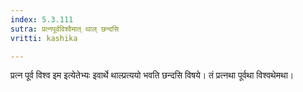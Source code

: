 ```yaml
---
index: 5.3.111
sutra: प्रत्नपूर्वविश्वैमात् थाल् छन्दसि
vritti: kashika

---
```

प्रत्न पूर्व विश्व इम इत्येतेभ्यः इवार्थे थाल्प्रत्ययो भवति छन्दसि विषये। तं प्रत्नथा पूर्वथा विश्वथेमथा।